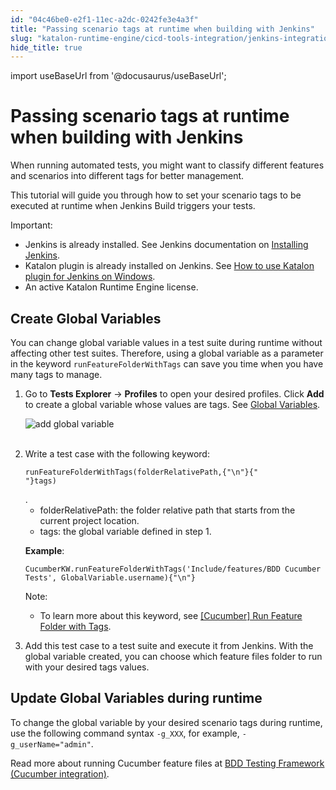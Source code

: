 ```yaml
---
id: "04c46be0-e2f1-11ec-a2dc-0242fe3e4a3f"
title: "Passing scenario tags at runtime when building with Jenkins"
slug: "katalon-runtime-engine/cicd-tools-integration/jenkins-integration/passing-scenario-tags-at-runtime-when-building-with-jenkins"
hide_title: true
---
```

import useBaseUrl from '@docusaurus/useBaseUrl';


# <a id="id" class="anchor_top_offset"/><a id="ariaid-title1" class="anchor_top_offset"/>Passing scenario tags at runtime when building with Jenkins

<p xmlns="http://www.w3.org/1999/xhtml" className="p">When running automated tests, you might want to classify   different features and scenarios into different tags for better   management.</p> 
<p xmlns="http://www.w3.org/1999/xhtml" className="p">This tutorial will guide you through how to set your scenario   tags to be executed at runtime when Jenkins Build triggers your   tests.</p> 
<div xmlns="http://www.w3.org/1999/xhtml" className="note important note_important"><span className="note__title">Important:</span> 
  <ul className="ul"><li className="li">Jenkins is already installed. See Jenkins documentation on <a className="xref j-external-link" href="https://www.jenkins.io/doc/book/installing/" target="_blank">Installing
        Jenkins</a>.</li><li className="li">Katalon plugin is already installed on Jenkins. See <a className="xref" href="/docs/katalon-runtime-engine/cicd-tools-integration/jenkins-integration/use-katalon-plugins-for-jenkins-integration/use-katalon-plugins-for-jenkins-integration-on-windowsmacos#id_2">How
        to use Katalon plugin for Jenkins on Windows</a>.</li><li className="li">An active Katalon Runtime Engine license.</li></ul>
</div>

## <a id="id_1" class="anchor_top_offset"/>Create Global Variables

<p xmlns="http://www.w3.org/1999/xhtml" className="p">You can change global variable values in a test suite during   runtime without affecting other test suites. Therefore, using a   global variable as a parameter in the keyword   <code className="ph codeph">runFeatureFolderWithTags</code> can save you time when you   have many tags to manage.</p> 
<ol xmlns="http://www.w3.org/1999/xhtml" className="ol"><li className="li">     <p className="p">Go to <strong className="ph b">Tests Explorer</strong> -&gt;       <strong className="ph b">Profiles</strong> to open your desired profiles. Click       <strong className="ph b">Add</strong> to create a global variable whose values are       tags. See <a className="xref" href="/docs/katalon-studio-enterprise/test-execution/data-driven-testing/global-variables-and-execution-profile#id_7">Global         Variables</a>.</p>     <p className="p">       <img className="image" src={useBaseUrl("https://github.com/katalon-studio/docs-images/raw/master/katalon-studio/docs/jenkins-tag-runtime/globalvariable-tags.png")} alt="add global variable" /><br /><br />     </p>   </li><li className="li">     <div className="p">Write a test case with the following keyword:       <pre className="pre codeblock"><code>runFeatureFolderWithTags(folderRelativePath,{"\n"}{"                  "}tags)</code></pre>.</div>     <ul className="ul"><li className="li">folderRelativePath: the folder relative path that starts from         the current project location.</li><li className="li">tags: the global variable defined in step 1.</li></ul>     <p className="p">       <strong className="ph b">Example</strong>:</p>     <pre className="pre codeblock"><code>CucumberKW.runFeatureFolderWithTags('Include/features/BDD Cucumber Tests', GlobalVariable.username){"\n"}</code></pre>     <div className="note note note_note"><span className="note__title">Note:</span>        <ul className="ul"><li className="li"><p className="p">To learn more about this keyword, see <a className="xref" href="/docs/katalon-studio-enterprise/keywords/cucumber-keywords/cucumber-run-feature-folder-with-tags">[Cucumber]               Run Feature Folder with Tags</a>.</p></li></ul>     </div>   </li><li className="li">     <p className="p">Add this test case to a test suite and execute it from Jenkins.       With the global variable created, you can choose which feature       files folder to run with your desired tags values.</p>   </li></ol> 
    

## <a id="id_2" class="anchor_top_offset"/>Update Global Variables during runtime

    
      
<p xmlns="http://www.w3.org/1999/xhtml" className="p">To change the global variable by your desired scenario tags   during runtime, use the following command syntax   <code className="ph codeph">-g_XXX</code>, for example,   <code className="ph codeph">-g_userName="admin"</code>.</p> 
      
<p xmlns="http://www.w3.org/1999/xhtml" className="p">Read more about running Cucumber feature files at <a className="xref" href="/docs/katalon-studio-enterprise/test-design/bdd-testing-framework-cucumber-integration/bdd-testing-framework-cucumber-integration">BDD     Testing Framework (Cucumber integration)</a>.</p> 
    
  
